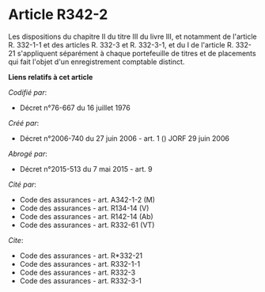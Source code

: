 # Article R342-2

Les dispositions du chapitre II du titre III du livre III, et notamment de l'article R. 332-1-1 et des articles R. 332-3 et
R. 332-3-1, et du I de l'article R. 332-21 s'appliquent séparément à chaque portefeuille de titres et de placements qui fait
l'objet d'un enregistrement comptable distinct.

**Liens relatifs à cet article**

_Codifié par_:

  - Décret n°76-667 du 16 juillet 1976

_Créé par_:

  - Décret n°2006-740 du 27 juin 2006 - art. 1 () JORF 29 juin 2006

_Abrogé par_:

  - Décret n°2015-513 du 7 mai 2015 - art. 9

_Cité par_:

  - Code des assurances - art. A342-1-2 (M)
  - Code des assurances - art. R134-14 (V)
  - Code des assurances - art. R142-14 (Ab)
  - Code des assurances - art. R332-61 (VT)

_Cite_:

  - Code des assurances - art. R*332-21
  - Code des assurances - art. R332-1-1
  - Code des assurances - art. R332-3
  - Code des assurances - art. R332-3-1
